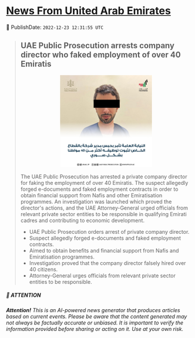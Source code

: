 [News From United Arab Emirates](https://github.com/UAE-Camel/News)
==========


📆 PublishDate: `2022-12-23 12:31:55 UTC`


> ## UAE Public Prosecution arrests company director who faked employment of over 40 Emiratis
> <p align="center"><img height="250" src="https://github.com/UAE-Camel/News/raw/main/images/1395303113992.jpg"></p
> 
> The UAE Public Prosecution has arrested a private company director for faking the employment of over 40 Emiratis. The suspect allegedly forged e-documents and faked employment contracts in order to obtain financial support from Nafis and other Emiratisation programmes. An investigation was launched which proved the director's actions, and the UAE Attorney-General urged officials from relevant private sector entities to be responsible in qualifying Emirati cadres and contributing to economic development.
> 
> - UAE Public Prosecution orders arrest of private company director.
> - Suspect allegedly forged e-documents and faked employment contracts.
> - Aimed to obtain benefits and financial support from Nafis and Emiratisation programmes.
> - Investigation proved that the company director falsely hired over 40 citizens.
> - Attorney-General urges officials from relevant private sector entities to be responsible.


##### 📝 ATTENTION

###### **Attention!** This is an AI-powered news generator that produces articles based on current events. Please be aware that the content generated may not always be factually accurate or unbiased. It is important to verify the information provided before sharing or acting on it. Use at your own risk.
